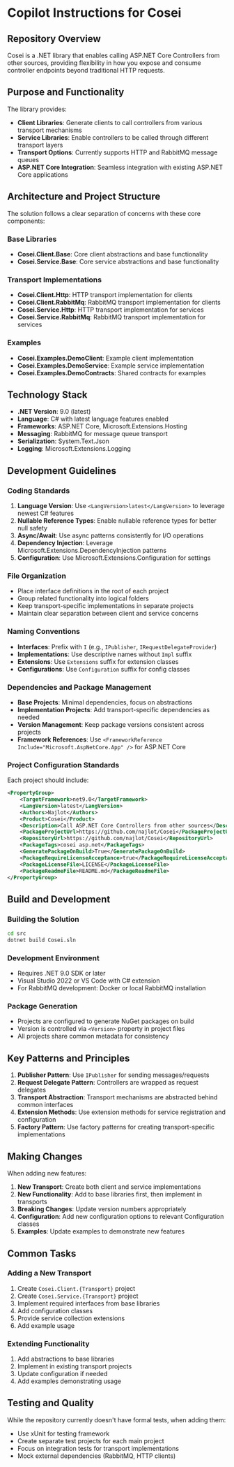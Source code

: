 # Copilot Instructions for Cosei

## Repository Overview

Cosei is a .NET library that enables calling ASP.NET Core Controllers from other sources, providing flexibility in how you expose and consume controller endpoints beyond traditional HTTP requests.

## Purpose and Functionality

The library provides:
- **Client Libraries**: Generate clients to call controllers from various transport mechanisms
- **Service Libraries**: Enable controllers to be called through different transport layers
- **Transport Options**: Currently supports HTTP and RabbitMQ message queues
- **ASP.NET Core Integration**: Seamless integration with existing ASP.NET Core applications

## Architecture and Project Structure

The solution follows a clear separation of concerns with these core components:

### Base Libraries
- **Cosei.Client.Base**: Core client abstractions and base functionality
- **Cosei.Service.Base**: Core service abstractions and base functionality

### Transport Implementations
- **Cosei.Client.Http**: HTTP transport implementation for clients
- **Cosei.Client.RabbitMq**: RabbitMQ transport implementation for clients  
- **Cosei.Service.Http**: HTTP transport implementation for services
- **Cosei.Service.RabbitMq**: RabbitMQ transport implementation for services

### Examples
- **Cosei.Examples.DemoClient**: Example client implementation
- **Cosei.Examples.DemoService**: Example service implementation
- **Cosei.Examples.DemoContracts**: Shared contracts for examples

## Technology Stack

- **.NET Version**: 9.0 (latest)
- **Language**: C# with latest language features enabled
- **Frameworks**: ASP.NET Core, Microsoft.Extensions.Hosting
- **Messaging**: RabbitMQ for message queue transport
- **Serialization**: System.Text.Json
- **Logging**: Microsoft.Extensions.Logging

## Development Guidelines

### Coding Standards

1. **Language Version**: Use `<LangVersion>latest</LangVersion>` to leverage newest C# features
2. **Nullable Reference Types**: Enable nullable reference types for better null safety
3. **Async/Await**: Use async patterns consistently for I/O operations
4. **Dependency Injection**: Leverage Microsoft.Extensions.DependencyInjection patterns
5. **Configuration**: Use Microsoft.Extensions.Configuration for settings

### File Organization

- Place interface definitions in the root of each project
- Group related functionality into logical folders
- Keep transport-specific implementations in separate projects
- Maintain clear separation between client and service concerns

### Naming Conventions

- **Interfaces**: Prefix with `I` (e.g., `IPublisher`, `IRequestDelegateProvider`)
- **Implementations**: Use descriptive names without `Impl` suffix
- **Extensions**: Use `Extensions` suffix for extension classes
- **Configurations**: Use `Configuration` suffix for config classes

### Dependencies and Package Management

- **Base Projects**: Minimal dependencies, focus on abstractions
- **Implementation Projects**: Add transport-specific dependencies as needed
- **Version Management**: Keep package versions consistent across projects
- **Framework References**: Use `<FrameworkReference Include="Microsoft.AspNetCore.App" />` for ASP.NET Core

### Project Configuration Standards

Each project should include:
```xml
<PropertyGroup>
    <TargetFramework>net9.0</TargetFramework>
    <LangVersion>latest</LangVersion>
    <Authors>Najlot</Authors>
    <Product>Cosei</Product>
    <Description>Call ASP.NET Core Controllers from other sources</Description>
    <PackageProjectUrl>https://github.com/najlot/Cosei</PackageProjectUrl>
    <RepositoryUrl>https://github.com/najlot/Cosei</RepositoryUrl>
    <PackageTags>cosei asp.net</PackageTags>
    <GeneratePackageOnBuild>True</GeneratePackageOnBuild>
    <PackageRequireLicenseAcceptance>true</PackageRequireLicenseAcceptance>
    <PackageLicenseFile>LICENSE</PackageLicenseFile>
    <PackageReadmeFile>README.md</PackageReadmeFile>
</PropertyGroup>
```

## Build and Development

### Building the Solution
```bash
cd src
dotnet build Cosei.sln
```

### Development Environment
- Requires .NET 9.0 SDK or later
- Visual Studio 2022 or VS Code with C# extension
- For RabbitMQ development: Docker or local RabbitMQ installation

### Package Generation
- Projects are configured to generate NuGet packages on build
- Version is controlled via `<Version>` property in project files
- All projects share common metadata for consistency

## Key Patterns and Principles

1. **Publisher Pattern**: Use `IPublisher` for sending messages/requests
2. **Request Delegate Pattern**: Controllers are wrapped as request delegates
3. **Transport Abstraction**: Transport mechanisms are abstracted behind common interfaces
4. **Extension Methods**: Use extension methods for service registration and configuration
5. **Factory Pattern**: Use factory patterns for creating transport-specific implementations

## Making Changes

When adding new features:

1. **New Transport**: Create both client and service implementations
2. **New Functionality**: Add to base libraries first, then implement in transports
3. **Breaking Changes**: Update version numbers appropriately
4. **Configuration**: Add new configuration options to relevant Configuration classes
5. **Examples**: Update examples to demonstrate new features

## Common Tasks

### Adding a New Transport
1. Create `Cosei.Client.{Transport}` project
2. Create `Cosei.Service.{Transport}` project  
3. Implement required interfaces from base libraries
4. Add configuration classes
5. Provide service collection extensions
6. Add example usage

### Extending Functionality
1. Add abstractions to base libraries
2. Implement in existing transport projects
3. Update configuration if needed
4. Add examples demonstrating usage

## Testing and Quality

While the repository currently doesn't have formal tests, when adding them:
- Use xUnit for testing framework
- Create separate test projects for each main project
- Focus on integration tests for transport implementations
- Mock external dependencies (RabbitMQ, HTTP clients)